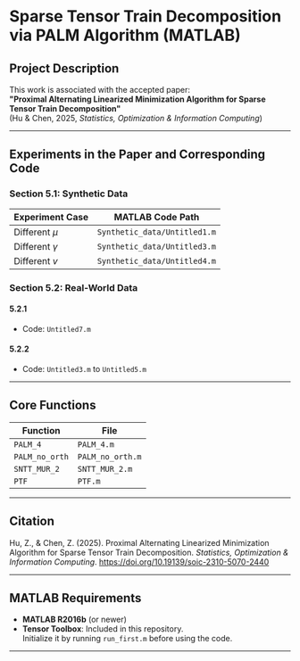 # Sparse Tensor Train Decomposition via PALM Algorithm (MATLAB)

## Project Description
This work is associated with the accepted paper:  
**"Proximal Alternating Linearized Minimization Algorithm for Sparse Tensor Train Decomposition"**  
(Hu & Chen, 2025, *Statistics, Optimization & Information Computing*)

---

## Experiments in the Paper and Corresponding Code
### Section 5.1: Synthetic Data
| Experiment Case | MATLAB Code Path               |
|-----------------|--------------------------------|
| Different $\mu$ | `Synthetic_data/Untitled1.m`   |
| Different $\gamma$ | `Synthetic_data/Untitled3.m` |
| Different $v$   | `Synthetic_data/Untitled4.m`   |

### Section 5.2: Real-World Data
#### 5.2.1
- Code: `Untitled7.m`

#### 5.2.2
- Code: `Untitled3.m` to `Untitled5.m`

---

## Core Functions
| Function    | File         |
|-------------|--------------|
| `PALM_4`    | `PALM_4.m`   |
|`PALM_no_orth`|`PALM_no_orth.m`|
| `SNTT_MUR_2` | `SNTT_MUR_2.m` |
| `PTF`       | `PTF.m`      |

---
## Citation
Hu, Z., & Chen, Z. (2025). Proximal Alternating Linearized Minimization Algorithm for Sparse Tensor Train Decomposition. _Statistics, Optimization & Information Computing_. https://doi.org/10.19139/soic-2310-5070-2440

---

## MATLAB Requirements
- **MATLAB R2016b** (or newer)
- **Tensor Toolbox**: Included in this repository.  
  Initialize it by running `run_first.m` before using the code.

---

